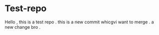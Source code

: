 # Test-repo
Hello , this is a test repo . 
this is a new commit whicgvi want to merge .
a new change bro .
